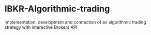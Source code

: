 # IBKR-Algorithmic-trading
Implementation, development and connection of an algorithmic trading strategy with Interactive Brokers API
